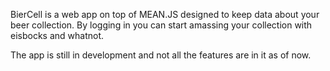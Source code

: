 BierCell is a web app on top of MEAN.JS designed to keep data about your beer collection. By logging in you can start amassing your collection with eisbocks and whatnot.

The app is still in development and not all the features are in it as of now.
